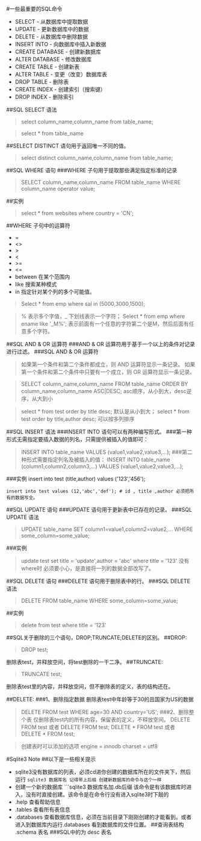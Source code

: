 #一些最重要的SQL命令
+ SELECT - 从数据库中提取数据
+ UPDATE - 更新数据库中的数据
+ DELETE - 从数据库中删除数据
+ INSERT INTO - 向数据库中插入新数据
+ CREATE DATABASE - 创建新数据库
+ ALTER DATABASE - 修改数据库
+ CREATE TABLE - 创建新表
+ ALTER TABLE - 变更（改变）数据库表
+ DROP TABLE - 删除表
+ CREATE INDEX - 创建索引（搜索键）
+ DROP INDEX - 删除索引

##SQL SELECT 语法
> select column_name,column_name
> from table_name;

> select * from table_name

##SELECT DISTINCT 语句用于返回唯一不同的值。
>select distinct column_name,column_name
>from table_name;

##SQL WHERE 语句
###WHERE 子句用于提取那些满足指定标准的记录
>SELECT column_name,column_name
>FROM table_name
>WHERE column_name operator value;

##实例
>select * from websites where country = 'CN';

##WHERE 子句中的运算符
+ =
+ <>
+ \>
+ <
+ \>=
+ <=
+ between 在某个范围内
+ like 搜索某种模式
+ in 指定针对某个列的多个可能值。

>Select * from emp where sal in (5000,3000,1500);

>% 表示多个字值，_ 下划线表示一个字符；
>Select * from emp where ename like '_M%'; 表示前面有一个任意的字符第二个是M，然后后面有任意多个字符。

##SQL AND & OR 运算符
###AND & OR 运算符用于基于一个以上的条件对记录进行过滤。
###SQL AND & OR 运算符
>如果第一个条件和第二个条件都成立，则 AND 运算符显示一条记录。
>如果第一个条件和第二个条件中只要有一个成立，则 OR 运算符显示一条记录。

>SELECT column_name,column_name
>FROM table_name
>ORDER BY column_name,column_name ASC|DESC; 
>asc顺序，从小到大，desc逆序，从大到小

>select * from test order by title desc; 默认是从小到大；
>select * from test order by title,author desc;  可以按多列排序

##SQL INSERT 语法
###INSERT INTO 语句可以有两种编写形式。
###第一种形式无需指定要插入数据的列名，只需提供被插入的值即可：
>INSERT INTO table_name
>VALUES (value1,value2,value3,...);
###第二种形式需要指定列名及被插入的值：
>INSERT INTO table_name (column1,column2,column3,...)
>VALUES (value1,value2,value3,...);

###实例
    insert into test (title,author)
    values ('123','456');

    insert into test values (12,'abc','def'); # id , title ,author 必须把所有的数据写全。

##SQL UPDATE 语句
###UPDATE 语句用于更新表中已存在的记录。
###SQL UPDATE 语法
>UPDATE table_name
>SET column1=value1,column2=value2,...
>WHERE some_column=some_value;

###实例
>update test set title = 'update',author = 'abc' where title = '123'
>没有where时 必须要小心，是直接将一列的数据全部改写了。

##SQL DELETE 语句
###DELETE 语句用于删除表中的行。
###SQL DELETE 语法
>DELETE FROM table_name
>WHERE some_column=some_value;

##实例
>delete from test where title = '123'

##SQL关于删除的三个语句，DROP;TRUNCATE;DELETE的区别。
##DROP:
>DROP test;

删除表test，并释放空间，将test删除的一干二净。
##TRUNCATE:
>TRUNCATE test;

删除表test里的内容，并释放空间，但不删除表的定义，表的结构还在。

##DELETE:
###1、删除指定数据
删除表test中年龄等于30的且国家为US的数据
>DELETE FROM test WHERE age=30 AND country='US';
###2、删除整个表
仅删除表test内的所有内容，保留表的定义，不释放空间。
>DELETE FROM test 或者 DELETE FROM test;
>DELETE * FROM test 或者 DELETE * FROM test;

>创建表时可以添加的选项 engine = innodb charset = utf8



#Sqlite3 Note
##以下是一些相关提示
+ sqlite3没有数据库的列表，必须cd进你创建的数据库所在的文件夹下，然后运行 ```sqlite3 数据库名 记得带上后缀 创建新数据库的命令与这个一样```   
+ 创建一个新的数据库 ```sqlite3 数据库名加.db后缀 该命令是有该数据库时进入，没有时直接创建。该命令是在命令行没有进入sqlite3时下敲的
+ .help 查看帮助信息
+ .tables 查看所有表信息
+ .databases 查看数据库信息，必须在当前目录下刚刚创建的才能看到。或者进入到数据库内运行.databases 看到数据库的文件位置。
##查询表结构 .schema 表名
###SQL中的为 desc 表名
